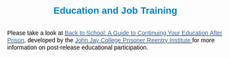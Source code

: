 <P style="TEXT-ALIGN: center"><SPAN style="FONT-SIZE: 20px; FONT-FAMILY: Arial,Helvetica,sans-serif; FONT-WEIGHT: bold; COLOR: rgb(0,128,192); LINE-HEIGHT: 25px"><SPAN style="FONT-SIZE: 22px; LINE-HEIGHT: 27px">Education and Job Training</SPAN></SPAN></P>
<P></P>
<P></P>
<P></P>
<P style="TEXT-ALIGN: left"><BR><SPAN style="FONT-SIZE: 10pt; FONT-FAMILY: Arial"><SPAN style="FONT-SIZE: 16px; COLOR: rgb(0,0,0)"><SPAN><SPAN style="FONT-SIZE: 14px; LINE-HEIGHT: 17px">Please take a look at <A href="http://www.jjay.cuny.edu/centersinstitutes/pri/pdfs/Back%20to%20School%20Final%205.28.08.pdf" target=_blank><SPAN class=WEBON_COLOR style="COLOR: rgb(51,102,153)">Back to School: A Guide to Continuing Your Education After Prison</SPAN></A>, developed by the <A href="http://www.jjay.cuny.edu/centersinstitutes/pri/current.asp" target=_blank><SPAN class=WEBON_COLOR style="COLOR: rgb(51,102,153)">John Jay College Prisoner Reentry Institute </SPAN></A>for more information on post-release educational participation. </SPAN></SPAN></SPAN></SPAN></P>
<P><BR></P>
<DIV class=clr></DIV>